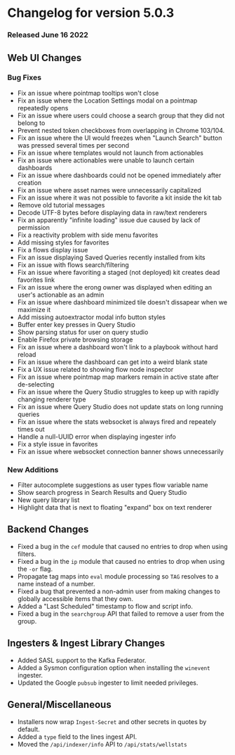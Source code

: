 # Changelog for version 5.0.3

### Released June 16 2022

## Web UI Changes

### Bug Fixes

- Fix an issue where pointmap tooltips won't close
- Fix an issue where the Location Settings modal on a pointmap repeatedly opens
- Fix an issue where users could choose a search group that they did not belong to
- Prevent nested token checkboxes from overlapping in Chrome 103/104.
- Fix an issue where the UI would freezes when "Launch Search" button was pressed several times per second
- Fix an issue where templates would not launch from actionables
- Fix an issue where actionables were unable to launch certain dashboards
- Fix an issue where dashboards could not be opened immediately after creation
- Fix an issue where asset names were unnecessarily capitalized 
- Fix an issue where it was not possible to favorite a kit inside the kit tab
- Remove old tutorial messages
- Decode UTF-8 bytes before displaying data in raw/text renderers
- Fix an apparently "infinite loading" issue due caused by lack of permission
- Fix a reactivity problem with side menu favorites
- Add missing styles for favorites
- Fix a flows display issue
- Fix an issue displaying Saved Queries recently installed from kits
- Fix an issue with flows search/filtering
- Fix an issue where favoriting a staged (not deployed) kit creates dead favorites link
- Fix an issue where the erong owner was displayed when editing an user's actionable as an admin
- Fix an issue where dashboard minimized tile doesn't dissapear when we maximize it
- Add missing autoextractor modal info button styles
- Buffer enter key presses in Query Studio
- Show parsing status for user on query studio
- Enable Firefox private browsing storage
- Fix an issue where a dashboard won't link to a playbook without hard reload
- Fix an issue where the dashboard can get into a weird blank state
- Fix a UX issue related to showing flow node inspector
- Fix an issue where pointmap map markers remain in active state after de-selecting
- Fix an issue where the Query Studio struggles to keep up with rapidly changing renderer type
- Fix an issue where Query Studio does not update stats on long running queries
- Fix an issue where the stats websocket is always fired and repeately times out
- Handle a null-UUID error when displaying ingester info
- Fix a style issue in favorites
- Fix an issue where websocket connection banner shows unnecessarily

### New Additions

- Filter autocomplete suggestions as user types flow variable name
- Show search progress in Search Results and Query Studio
- New query library list
- Highlight data that is next to floating "expand" box on text renderer


## Backend Changes

* Fixed a bug in the `cef` module that caused no entries to drop when using filters.
* Fixed a bug in the `ip` module that caused no entries to drop when using the `-or` flag.
* Propagate tag maps into `eval` module processing so `TAG` resolves to a name instead of a number.
* Fixed a bug that prevented a non-admin user from making changes to globally accessible items that they own.
* Added a "Last Scheduled" timestamp to flow and script info.
* Fixed a bug in the `searchgroup` API that failed to remove a user from the group.

## Ingesters & Ingest Library Changes

* Added SASL support to the Kafka Federator. 
* Added a Sysmon configuration option when installing the `winevent` ingester.
* Updated the Google `pubsub` ingester to limit needed privileges. 


## General/Miscellaneous

* Installers now wrap `Ingest-Secret` and other secrets in quotes by default.
* Added a `type` field to the lines ingest API.
* Moved the `/api/indexer/info` API to `/api/stats/wellstats`
